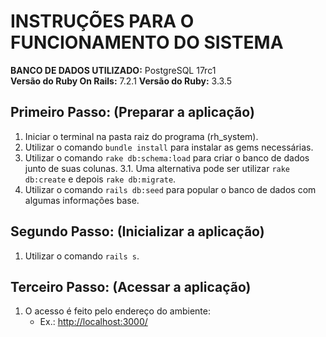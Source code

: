 # INSTRUÇÕES PARA O FUNCIONAMENTO DO SISTEMA

**BANCO DE DADOS UTILIZADO:** PostgreSQL 17rc1  
**Versão do Ruby On Rails:** 7.2.1
**Versão do Ruby:** 3.3.5

## Primeiro Passo: (Preparar a aplicação)
1. Iniciar o terminal na pasta raiz do programa (rh_system).
2. Utilizar o comando `bundle install` para instalar as gems necessárias.
3. Utilizar o comando `rake db:schema:load` para criar o banco de dados junto de suas colunas.
   3.1. Uma alternativa pode ser utilizar `rake db:create` e depois `rake db:migrate`.
4. Utilizar o comando `rails db:seed` para popular o banco de dados com algumas informações base.

## Segundo Passo: (Inicializar a aplicação)
1. Utilizar o comando `rails s`.

## Terceiro Passo: (Acessar a aplicação)
1. O acesso é feito pelo endereço do ambiente:
   - Ex.: [http://localhost:3000/](http://localhost:3000/)

